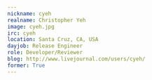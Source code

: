 ```yaml
---
nickname: cyeh
realname: Christopher Yeh
image: cyeh.jpg
irc: cyeh
location: Santa Cruz, CA, USA
dayjob: Release Engineer
role: Developer/Reviewer
blog: http://www.livejournal.com/users/cyeh/
former: True
---
```


